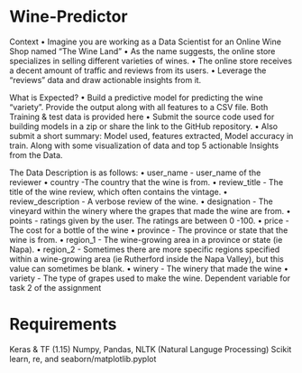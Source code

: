 # Wine-Predictor

Context
•	Imagine you are working as a Data Scientist for an Online Wine Shop named “The Wine Land” 
•	As the name suggests, the online store specializes in selling different varieties of wines.
•	The online store receives a decent amount of traffic and reviews from its users.
•	Leverage the “reviews” data and draw actionable insights from it.

What is Expected?
•	Build a predictive model for predicting the wine “variety”. Provide the output along with all features to a CSV file. Both Training & test data is provided here
•	Submit the source code used for building models in a zip or share the link to the GitHub repository.
•	Also submit a short summary: Model used, features extracted, Model accuracy in train. Along with some visualization of data and top 5 actionable Insights from the Data.

The Data Description is as follows:
•	user_name - user_name of the reviewer
•	country -The country that the wine is from.
•	review_title - The title of the wine review, which often contains the vintage.
•	review_description - A verbose review of the wine.
•	designation - The vineyard within the winery where the grapes that made the wine are from.
•	points - ratings given by the user. The ratings are between 0 -100.
•	price - The cost for a bottle of the wine
•	province - The province or state that the wine is from.
•	region_1 - The wine-growing area in a province or state (ie Napa).
•	region_2 - Sometimes there are more specific regions specified within a wine-growing area (ie Rutherford inside the Napa Valley), but this value can sometimes be blank.
•	winery - The winery that made the wine
•	variety - The type of grapes used to make the wine. Dependent variable for task 2 of the assignment


# Requirements
Keras & TF (1.15)
Numpy, Pandas, NLTK (Natural Languge Processing)
Scikit learn, re, and seaborn/matplotlib.pyplot

